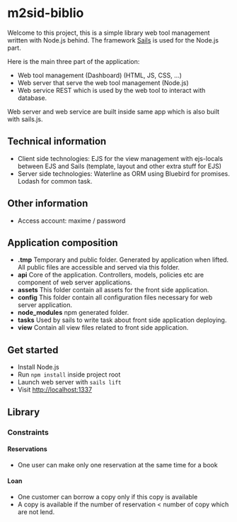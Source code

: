 # m2sid-biblio

Welcome to this project, this is a simple library web tool management written with Node.js behind.
The framework [Sails](http://sailsjs.org) is used for the Node.js part.

Here is the main three part of the application:
- Web tool management (Dashboard) (HTML, JS, CSS, ...)
- Web server that serve the web tool management (Node.js)
- Web service REST which is used by the web tool to interact with database.

Web server and web service are built inside same app which is also built with sails.js.

## Technical information
- Client side technologies: EJS for the view management with ejs-locals between EJS and Sails (template, layout and other extra stuff for EJS)
- Server side technologies: Waterline as ORM using Bluebird for promises. Lodash for common task. 

## Other information
- Access account: maxime / password

## Application composition
- **.tmp** Temporary and public folder. Generated by application when lifted. All public files are accessible and served via this folder.
- **api** Core of the application. Controllers, models, policies etc are component of web server applications.
- **assets** This folder contain all assets for the front side application.
- **config** This folder contain all configuration files necessary for web server application.
- **node_modules** npm generated folder.
- **tasks** Used by sails to write task about front side application deploying.
- **view** Contain all view files related to front side application.

## Get started
- Install Node.js
- Run `npm install` inside project root
- Launch web server with `sails lift`
- Visit [http://localhost:1337](http://localhost:1337)

## Library

### Constraints

#### Reservations
- One user can make only one reservation at the same time for a book

#### Loan
- One customer can borrow a copy only if this copy is available
- A copy is available if the number of reservation < number of copy which are not lend.
